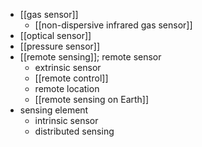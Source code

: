 - [[gas sensor]]
    - [[non-dispersive infrared gas sensor]]
- [[optical sensor]]
- [[pressure sensor]]
- [[remote sensing]]; remote sensor
    - extrinsic sensor
    - [[remote control]]
    - remote location
    - [[remote sensing on Earth]]
- sensing element
    - intrinsic sensor
    - distributed sensing
